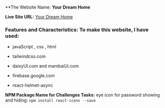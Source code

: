 **The Website Name: **Your Dream Home**

**Live Site URL:** [Your Dream Home]()

### Features and Characteristics: To make this website, I have used:

* javaScript , css , html

* tailwindcss.com
  
* daisyUI.com and mambaiUi.com
  
* firebase.google.com
  
* react-helmet-async

**NPM Package Name for Challenges Tasks:** eye icon for password showing and hiding: `npm install react-icons --save`